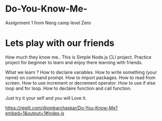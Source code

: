# Do-You-Know-Me-
Assignment 1 from Neog camp level Zero
# Lets play with our friends 
 How much they know me..
 This is Simple Node.js CLI project. 
 Practice project for beginner to learn and enjoy there learning with friends.
 
 What we learn ?
 How to declaire variables.
 How to write something (your name) on command prompt.
 How to import packages.
 How to read from screen.
 How to use increment or decrement operator.
 How to use if else loop and for loop.
 How to declaire function and call function.
 
 Just try it your self and you will Love it.
 
 https://replit.com/@omkarchaskar/Do-You-Know-Me?embed=1&output=1#index.js
